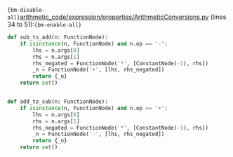 `{bm-disable-all}`[arithmetic_code/expression/properties/ArithmeticConversions.py](arithmetic_code/expression/properties/ArithmeticConversions.py) (lines 34 to 51):`{bm-enable-all}`

```python
def sub_to_add(n: FunctionNode):
    if isinstance(n, FunctionNode) and n.op == '-':
        lhs = n.args[0]
        rhs = n.args[1]
        rhs_negated = FunctionNode('*', [ConstantNode(-1), rhs])
        _n = FunctionNode('+', [lhs, rhs_negated])
        return {_n}
    return set()


def add_to_sub(n: FunctionNode):
    if isinstance(n, FunctionNode) and n.op == '+':
        lhs = n.args[0]
        rhs = n.args[1]
        rhs_negated = FunctionNode('*', [ConstantNode(-1), rhs])
        _n = FunctionNode('-', [lhs, rhs_negated])
        return {_n}
    return set()
```